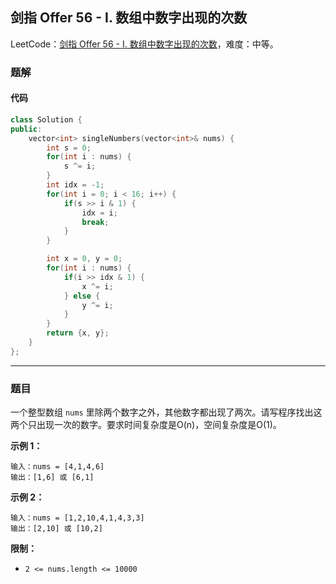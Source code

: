## 剑指 Offer 56 - I. 数组中数字出现的次数

LeetCode：[剑指 Offer 56 - I. 数组中数字出现的次数](https://leetcode.cn/problems/shu-zu-zhong-shu-zi-chu-xian-de-ci-shu-lcof/)，难度：中等。

### 题解

#### 代码

```c++
class Solution {
public:
    vector<int> singleNumbers(vector<int>& nums) {
        int s = 0;
        for(int i : nums) {
            s ^= i;
        }
        int idx = -1;
        for(int i = 0; i < 16; i++) {
            if(s >> i & 1) {
                idx = i;
                break;
            }
        }

        int x = 0, y = 0;
        for(int i : nums) {
            if(i >> idx & 1) {
                x ^= i;
            } else {
                y ^= i;
            }
        }
        return {x, y};
    }
};
```



---



### 题目

一个整型数组 `nums` 里除两个数字之外，其他数字都出现了两次。请写程序找出这两个只出现一次的数字。要求时间复杂度是O(n)，空间复杂度是O(1)。

 

**示例 1：**

```
输入：nums = [4,1,4,6]
输出：[1,6] 或 [6,1]
```

**示例 2：**

```
输入：nums = [1,2,10,4,1,4,3,3]
输出：[2,10] 或 [10,2]
```

 

**限制：**

- `2 <= nums.length <= 10000`


